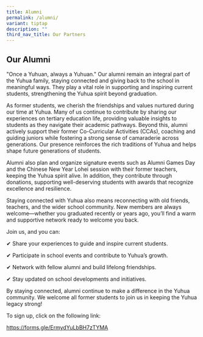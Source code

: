 ```yaml
---
title: Alumni
permalink: /alumni/
variant: tiptap
description: ""
third_nav_title: Our Partners
---
```

<h2>Our Alumni</h2>
<p>"Once a Yuhuan, always a Yuhuan." Our alumni remain an integral part of
the Yuhua family, staying connected and giving back to the school in meaningful
ways. They play a vital role in supporting and inspiring current students,
strengthening the Yuhua spirit beyond graduation.</p>
<p>As former students, we cherish the friendships and values nurtured during
our time at Yuhua. Many of us continue to contribute by sharing our experiences
on tertiary education life, providing valuable insights to students as
they navigate their academic pathways. Beyond this, alumni actively support
their former Co-Curricular Activities (CCAs), coaching and guiding juniors
while fostering a strong sense of camaraderie across generations. Our presence
reinforces the rich traditions of Yuhua and helps shape future generations
of students.</p>
<p>Alumni also plan and organize signature events such as Alumni Games Day
and the Chinese New Year Lohei session with their former teachers, keeping
the Yuhua spirit alive. In addition, they contribute through donations,
supporting well-deserving students with awards that recognize excellence
and resilience.</p>
<p>Staying connected with Yuhua also means reconnecting with old friends,
teachers, and the wider school community. New members are always welcome—whether
you graduated recently or years ago, you’ll find a warm and supportive
network ready to welcome you back.</p>
<p>Join us, and you can:</p>
<p>✔ Share your experiences to guide and inspire current students.</p>
<p>✔ Participate in school events and contribute to Yuhua’s growth.</p>
<p>✔ Network with fellow alumni and build lifelong friendships.</p>
<p>✔ Stay updated on school developments and initiatives.</p>
<p>By staying connected, alumni continue to make a difference in the Yuhua
community. We welcome all former students to join us in keeping the Yuhua
legacy strong!</p>
<p>To sign up, click on the following link:</p>
<p><a href="https://forms.gle/ErmydYuLbBH7zTYMA" rel="noopener nofollow" target="_blank">https://forms.gle/ErmydYuLbBH7zTYMA </a>
</p>
<p></p>
<p></p>
<p></p>
<p></p>
<p></p>
<p></p>
<p></p>